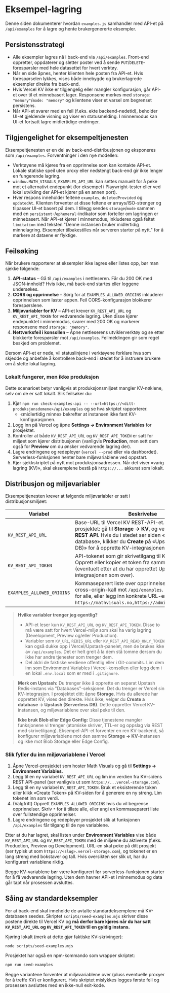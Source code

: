 # Eksempel-lagring

Denne siden dokumenterer hvordan `examples.js` samhandler med API-et på `/api/examples` for å lagre og hente brukergenererte eksempler.

## Persistensstrategi

* Alle eksempler lagres nå i back-end via `/api/examples`. Front-end oppretter, oppdaterer og sletter poster ved å sende `PUT`/`DELETE`-forespørsler med hele datasettet for hvert verktøy.
* Når en side åpnes, henter klienten hele posten fra API-et. Hvis forespørselen lykkes, vises både innebygde og brukerlagrede eksempler direkte fra back-end.
* Hvis Vercel KV ikke er tilgjengelig eller mangler konfigurasjon, går API-et over til et minnebasert lager. Responsene merkes med `storage: "memory"`/`mode: "memory"` og klientene viser et varsel om begrenset persistens.
* Når API-et svarer med en feil (f.eks. ekte backend-nedetid), beholder UI-et gjeldende visning og viser en statusmelding. I minnemodus kan UI-et fortsatt lagre midlertidige endringer.

## Tilgjengelighet for eksempeltjenesten

Eksempeltjenesten er en del av back-end-distribusjonen og eksponeres som `/api/examples`. Forventninger i den nye modellen:

* Verktøyene må kjøres fra en opprinnelse som kan kontakte API-et. Lokale statiske speil uten proxy eller nedstengt back-end gir ikke lenger en fungerende lagring.
* `window.MATH_VISUALS_EXAMPLES_API_URL` kan settes manuelt for å peke mot et alternativt endepunkt (for eksempel i Playwright-tester eller ved lokal utvikling der API-et kjører på en annen port).
* Hver respons inneholder feltene `examples`, `deletedProvided` og `updatedAt`. Klienten forventer at disse feltene er arrays/ISO-strenger og tilpasser UI-et basert på dem. I tillegg sendes `storage`/`mode` sammen med en `persistent`-/`ephemeral`-indikator som forteller om lagringen er minnebasert. Når API-et kjører i minnemodus, inkluderes også feltet `limitation` med teksten "Denne instansen bruker midlertidig minnelagring. Eksempler tilbakestilles når serveren starter på nytt." for å markere at dataene er flyktige.

## Feilsøking

Når brukere rapporterer at eksempler ikke lagres eller listes opp, bør man sjekke følgende:

1. **API-status** – Gå til `/api/examples` i nettleseren. Får du 200 OK med JSON-innhold? Hvis ikke, må back-end startes eller loggene undersøkes.
2. **CORS og opprinnelse** – Sørg for at `EXAMPLES_ALLOWED_ORIGINS` inkluderer opprinnelsen som laster appen. Feil CORS-konfigurasjon blokkerer forespørslene.
3. **Miljøvariabler for KV** – API-et krever `KV_REST_API_URL` og `KV_REST_API_TOKEN` for vedvarende lagring. Uten disse kjører endepunktet i minnemodus, svarer med 200 OK og markerer responsene med `storage: "memory"`.
4. **Nettverksfeil i konsollen** – Åpne nettleserens utviklerverktøy og se etter blokkerte forespørsler mot `/api/examples`. Feilmeldingen gir som regel beskjed om problemet.

Dersom API-et er nede, vil statuslinjene i verktøyene forklare hva som skjedde og anbefale å kontrollere back-end i stedet for å instruere brukere om å slette lokal lagring.

### Lokalt fungerer, men ikke produksjon

Dette scenarioet betyr vanligvis at produksjonsmiljøet mangler KV-nøklene, selv om de er satt lokalt. Slik feilsøker du:

1. Kjør `npm run check-examples-api -- --url=https://<ditt-produksjonsdomene>/api/examples` og se hva skriptet rapporterer.
   * «midlertidig minne» bekrefter at instansen ikke fant KV-konfigurasjonen.
2. Logg inn på Vercel og åpne **Settings → Environment Variables** for prosjektet.
3. Kontroller at både `KV_REST_API_URL` og `KV_REST_API_TOKEN` er satt for miljøet som kjører distribusjonen (vanligvis **Production**, men sett dem også for **Preview** om du ønsker vedvarende lagring der).
4. Lagre endringene og redeployer (`vercel --prod` eller via dashbordet). Serverless-funksjonen henter bare miljøvariablene ved oppstart.
5. Kjør sjekkskriptet på nytt mot produksjonsadressen. Når det viser «varig lagring (KV)», skal eksemplene bestå på `https://...` akkurat som lokalt.

## Distribusjon og miljøvariabler

Eksempeltjenesten krever at følgende miljøvariabler er satt i distribusjonsmiljøet:

| Variabel | Beskrivelse |
| --- | --- |
| `KV_REST_API_URL` | Base-URL til Vercel KV REST-API-et. I Vercel-prosjektet: gå til **Storage → KV**, og velg **View Details → REST API**. Hvis du i stedet ser siden «Create a database», klikker du **Create** på «Upstash (Serverless DB)» for å opprette KV-integrasjonen først. |
| `KV_REST_API_TOKEN` | API-tokenet som gir skrivetilgang til KV-instansen. Opprett eller kopier et token fra samme KV-side i Vercel (eventuelt etter at du har opprettet Upstash-integrasjonen som over). |
| `EXAMPLES_ALLOWED_ORIGINS` | Kommaseparert liste over opprinnelser som kan gjøre cross-origin-kall mot `/api/examples`. Bruk `*` for å åpne for alle, eller legg inn konkrete URL-er (f.eks. `https://mathvisuals.no,https://admin.mathvisuals.no`). |

> **Hvilke variabler trenger jeg egentlig?**
>
> * API-et leser kun `KV_REST_API_URL` og `KV_REST_API_TOKEN`. Disse to må være satt for hvert Vercel-miljø som skal ha varig lagring (Development, Preview og/eller Production).
> * Variabler som `KV_URL`, `REDIS_URL` eller `KV_REST_API_READ_ONLY_TOKEN` kan også dukke opp i Vercel/Upstash-panelet, men de brukes ikke av `/api/examples`. Det er helt greit å la dem stå tomme dersom du ikke har andre tjenester som trenger dem.
> * Del aldri de faktiske verdiene offentlig eller i Git-commits. Lim dem inn som Environment Variables i Vercel-konsollen eller legg dem i en lokal `.env.local` som er med i `.gitignore`.

> **Merk om Upstash:** Du trenger ikke å opprette en separat Upstash Redis-instans via "Databases"-seksjonen. Det du trenger er Vercel sin KV-integrasjon. I prosjektet ditt: åpne **Storage**. Hvis du allerede har opprettet KV, vises den direkte. Hvis ikke, velger du **Create a database → Upstash (Serverless DB)**. Dette oppretter Vercel KV-instansen, og miljøvariablene over skal peke til den.
>
> **Ikke bruk Blob eller Edge Config:** Disse tjenestene mangler funksjonene vi trenger (atomiske skriver, TTL-er og oppslag via REST med skrivetilgang). Eksempel-API-et forventer en ren KV-backend, så konfigurer miljøvariablene mot den samme **Storage → KV**-instansen og ikke mot Blob Storage eller Edge Config.

### Slik fyller du inn miljøvariablene i Vercel

1. Åpne Vercel-prosjektet som hoster Math Visuals og gå til **Settings → Environment Variables**.
2. Legg til en ny variabel `KV_REST_API_URL` og lim inn verdien fra KV-sidens REST API-panel (ser vanligvis ut som `https://...vercel-storage.com`).
3. Legg til en ny variabel `KV_REST_API_TOKEN`. Bruk et eksisterende token eller klikk «Create Token» på KV-siden for å generere en ny streng. Lim tokenet inn som verdi.
4. (Valgfritt) Opprett `EXAMPLES_ALLOWED_ORIGINS` hvis du vil begrense opprinnelser. Skriv `*` for å tillate alle, eller angi en kommaseparert liste over fullstendige opprinnelser.
5. Lagre endringene og redeployer prosjektet slik at funksjonen `/api/examples` får tilgang til de nye variablene.

Etter at du har lagret, skal listen under **Environment Variables** vise både `KV_REST_API_URL` og `KV_REST_API_TOKEN` med de miljøene du aktiverte (f.eks. Production, Preview og Development). URL-en skal peke på ditt prosjekt (ser typisk ut som `https://<slug>.vercel-storage.com`), og tokenet er en lang streng med bokstaver og tall. Hvis oversikten ser slik ut, har du konfigurert variablene riktig.

Begge KV-variablene bør være konfigurert før serverless-funksjonen starter for å få vedvarende lagring. Uten dem havner API-et i minnemodus og data går tapt når prosessen avsluttes.

## Såing av standardeksempler

For at back-end skal inneholde de avtalte standardeksemplene må KV-databasen seedes. Skriptet `scripts/seed-examples.mjs` skriver disse postene direkte til Vercel KV og **må derfor bare kjøres når du har satt `KV_REST_API_URL` og `KV_REST_API_TOKEN` til en gyldig instans.**

Kjøring lokalt (merk at dette gjør faktiske KV-skrivinger):

```bash
node scripts/seed-examples.mjs
```

Prosjektet har også en npm-kommando som wrapper skriptet:

```bash
npm run seed-examples
```

Begge variantene forventer at miljøvariablene over (pluss eventuelle proxyer for å treffe KV) er konfigurert. Hvis skriptet mislykkes logges første feil og prosessen avsluttes med en ikke-null exit-kode.
